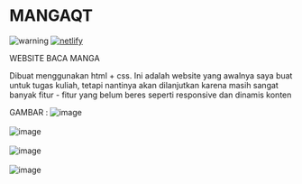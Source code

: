 # MANGAQT
<a><img alt='warning' src='https://img.shields.io/badge/NOT_RESPONSIVE YET-100000?style=for-the-badge&logo=warning&logoColor=white&labelColor=black&color=E4037F'/></a>
<a href='https://sensational-faloodeh-cbd2b9.netlify.app' target="_blank"><img alt='netlify' src='https://img.shields.io/badge/LIVE_PREVIEW-100000?style=for-the-badge&logo=netlify&logoColor=white&labelColor=black&color=0368FF'/></a> 

WEBSITE BACA MANGA

Dibuat menggunakan html + css. Ini adalah website yang awalnya saya buat untuk tugas kuliah, tetapi nantinya akan dilanjutkan karena masih sangat banyak fitur - fitur yang belum beres seperti responsive dan dinamis konten

GAMBAR : 
![image](https://user-images.githubusercontent.com/106018819/193988551-c09b51fb-19e2-4284-9f39-8fcf42cbded1.png)
<br><br>
![image](https://user-images.githubusercontent.com/106018819/193988595-6572d39a-3eb7-4e48-9c6b-6b695dc1472b.png)
<br><br>
![image](https://user-images.githubusercontent.com/106018819/193988625-cee7b599-09f5-47b1-8224-24a5c37f645d.png)
<br><br>
![image](https://user-images.githubusercontent.com/106018819/193988682-4ae246c5-a719-44df-bb90-2136f24c2385.png)

<br>

